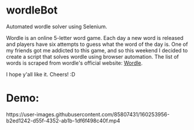 # wordleBot
Automated wordle solver using Selenium.

Wordle is an online 5-letter word game. Each day a new word is released and players have six attempts to guess what the word of the day is. One of my friends got me addicted to this game, and so this weekend I decided to create a script that solves wordle using browser automation. The list of words is scraped from wordle's official website: <a href="https://www.nytimes.com/games/wordle/index.html" target="_blank">Wordle</a>.

I hope y'all like it.
Cheers!
:D

<h1>Demo:</h1>
https://user-images.githubusercontent.com/85807431/160253956-b2ed1242-d55f-4352-ab1b-1df6f498c40f.mp4
